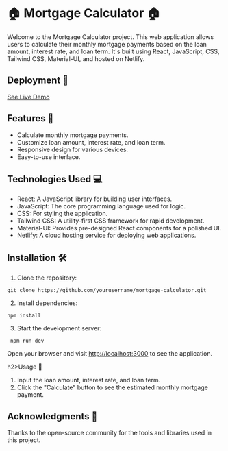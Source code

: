 <h1>🏠 Mortgage Calculator 🏠</h1>
    
  <p>Welcome to the Mortgage Calculator project. This web application allows users to calculate their monthly mortgage payments based on the loan amount, interest rate, and loan term. It's built using React, JavaScript, CSS, Tailwind CSS, Material-UI, and hosted on Netlify.</p>
    
  <h2>Deployment 🚀</h2>
   <a href="https://stardust-mortgage-calculator.netlify.app/" target="_blank">See Live Demo</a>
    
    
  <h2>Features 🌟</h2>
   <ul>
        <li>Calculate monthly mortgage payments.</li>
        <li>Customize loan amount, interest rate, and loan term.</li>
        <li>Responsive design for various devices.</li>
        <li>Easy-to-use interface.</li>
    </ul>
    
  <h2>Technologies Used 💻</h2>
  <ul>
        <li>React: A JavaScript library for building user interfaces.</li>
        <li>JavaScript: The core programming language used for logic.</li>
        <li>CSS: For styling the application.</li>
        <li>Tailwind CSS: A utility-first CSS framework for rapid development.</li>
        <li>Material-UI: Provides pre-designed React components for a polished UI.</li>
        <li>Netlify: A cloud hosting service for deploying web applications.</li>
  </ul>
    
   <h2>Installation 🛠️</h2>
    <ol>
        <li>Clone the repository:</li>
    </ol>
    <code>git clone https://github.com/yourusername/mortgage-calculator.git </code>
    
  <ol start="2">
        <li>Install dependencies:</li>
    </ol>
    <code>npm install </code>
    
   <ol start="3">
        <li>Start the development server:</li>
    </ol>
    <code> npm run dev </code>
    
  <p>Open your browser and visit <a href="http://localhost:3000">http://localhost:3000</a> to see the application.</p>
    
   h2>Usage 🚀</h2>
  <ol>
        <li>Input the loan amount, interest rate, and loan term.</li>
        <li>Click the "Calculate" button to see the estimated monthly mortgage payment.</li>
    </ol>
    
 
    
    
  <h2>Acknowledgments 🙏</h2>
    <p>Thanks to the open-source community for the tools and libraries used in this project.</p>
